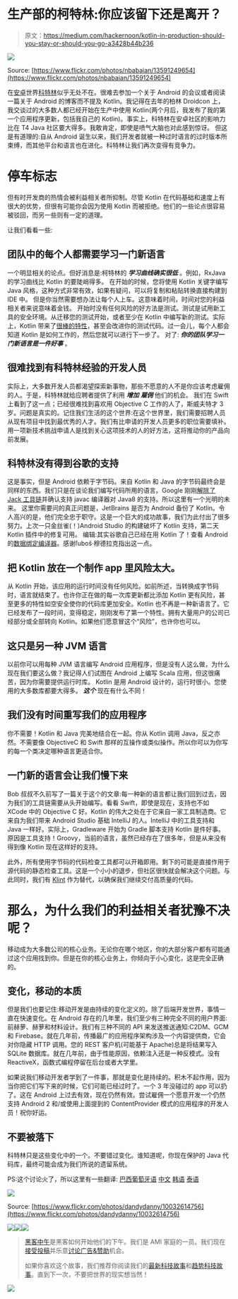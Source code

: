 # 生产部的柯特林:你应该留下还是离开？

> 原文：<https://medium.com/hackernoon/kotlin-in-production-should-you-stay-or-should-you-go-a3428b44b236>

![](img/a5ca305be49d6a4233b8b513369abea9.png)

Source: [https://www.flickr.com/photos/nbabaian/13591249654](https://www.flickr.com/photos/nbabaian/13591249654)

在[安卓](https://hackernoon.com/tagged/android)世界[科特林](http://kotlinlang.org)似乎无处不在。很难去参加一个关于 Android 的会议或者阅读一篇关于 Android 的博客而不提及 Kotlin。我记得在去年的柏林 Droidcon 上，我交谈过的大多数人都已经开始在生产中使用 Kotlin(两个月后，我发布了我的第一个应用程序更新，包括我自己的 Kotlin)。事实上，科特林在安卓社区的影响力比在 T4 Java 社区要大得多。我敢肯定，即使是喷气大脑也对此感到惊讶。
但这是有道理的:自从 Android 诞生以来，我们开发者就被一种过时语言的过时版本所束缚，而其他平台和语言也在进化。科特林让我们再次变得有竞争力。

# 停车标志

但有时开发商的热情会被利益相关者所抑制。尽管 Kotlin 在代码基础和速度上有很大的优势，但很有可能你会因为使用 Kotlin 而被拒绝。他们的一些论点很容易被驳回，而另一些则有一定的道理。

让我们看看一些:

## 团队中的每个人都需要学习一门新语言

一个明显相关的论点。但好消息是:柯特林的 ***学习曲线******确实很低*** 。例如，RxJava 的学习曲线比 Kotlin 的要陡峭得多。
在开始的时候，您将使用 Kotlin 关键字编写 Java 风格，这种方式非常有效，如果有疑问，可以将复制和粘贴转换直接构建到 IDE 中。
但是你当然需要想办法让每个人上车。这意味着时间，时间对您的利益相关者来说意味着金钱。
开始时没有任何风险的好方法是测试。测试是试用新工具的安全环境。从迁移您的测试开始，或者至少在 Kotlin 中编写新的测试。实际上，Kotlin 带来了[很棒的特性](https://speakerdeck.com/dpreussler/kotlin-all-your-tests-codefest-dot-ru-2017)，甚至会改进你的测试代码。过一会儿，每个人都会知道 Kotlin 是如何工作的，然后您就可以进行下一步了。
对了: ***你的团队学习一门新语言是一件好事*** 。

## 很难找到有科特林经验的开发人员

实际上，大多数开发人员都渴望探索新事物，那些不愿意的人不是你应该考虑雇佣的人。于是，科特林就给应聘者提供了利用 ***增加*** ***雇佣*** 他们的机会。
我们在 Swift 上看到了这一点；已经很难找到喜欢用 Objective C 工作的人了，斯威夫特才 3 岁。问题是真实的。记住我们生活的这个世界:在这个世界里，我们需要招聘人员从现有项目中找到最优秀的人才。我们有比申请的开发人员更多的职位需要填补。用一项新技术挑战申请人是找到关心这项技术的人的好方法，这将推动你的产品向前发展。

## 科特林没有得到谷歌的支持

这是事实，但是 Android 依赖于字节码。来自 Kotlin 和 Java 的字节码最终会是同样的东西。我们只是在谈论我们编写代码所用的语言。Google 刚刚[解除了 Jack 工具链](https://android-developers.googleblog.com/2017/03/future-of-java-8-language-feature.html)并确认支持 javac 编译器对 Java8 的支持。所以这里有一个光明的未来。
这里你需要问的真正问题是，JetBrains 是否为 Android 备份了 Kotlin。令人高兴的是，他们完全忠于职守。这是一个巨大的成功故事，我们为此付出了很多努力。上次一只金丝雀(！)Android Studio 的构建破坏了 Kotlin 支持，第二天 Kotlin 插件中的修复可用。
编辑:其实谷歌自己已经在用 Kotlin 了！查看 Android 的[数据绑定编译器](https://android.googlesource.com/platform/frameworks/data-binding/+/master/compiler/src/main/kotlin/android/databinding/tool)。感谢ľuboš·穆德拉克指出这一点。

## 把 Kotlin 放在一个制作 app 里风险太大。

从 Kotlin 开始，该应用的运行时间没有任何风险。如前所述，当转换成字节码时，语言就结束了。也许你正在做的每一次库更新都比添加 Kotlin 更有风险，甚至更多的特性如空安全使你的代码库更加安全。Kotlin 也不再是一种新语言了。它已经发布了一段时间，变得稳定，刚刚发布了第一个特性。拥有大量用户的公司已经部分或全部转向 Kotlin。如果他们愿意冒这个“风险”，也许你也可以。

## 这只是另一种 JVM 语言

以前你可以用每种 JVM 语言编写 Android 应用程序，但是没有人这么做，为什么现在我们要这么做？我记得人们试图在 Android 上编写 Scala 应用，但这很痛苦，因为你需要提供运行时库。
Kotlin 是用 Android 设计的，运行时很小。您使用的大多数库都要大得多。 ***这个*** 现在有什么不同！

## 我们没有时间重写我们的应用程序

你不需要！Kotlin 和 Java 完美地结合在一起。你从 Kotlin 调用 Java，反之亦然。不需要像 ObjectiveC 和 Swift 那样的互操作或类似操作。所以你可以为你写的每一个类决定哪种语言更适合你。

## 一门新的语言会让我们慢下来

Bob 叔叔不久前写了一篇关于这个的文章:每一种新的语言都让我们回到过去，因为我们的工具链需要从头开始编写。看看 Swift，即使是现在，支持也不如 XCode 中的 Objective C 好。Kotlin 的伟大之处在于它来自一家工具制造商。它来自为我们带来 Android Studio 基础 IntelliJ 的人。IntelliJ 中的工具支持和 Java 一样好。实际上，Gradleware 开始为 Gradle 脚本支持 Kotlin 是件好事。原因是工具支持！Groovy，当前的语言，虽然已经存在了很多年，但是从来没有得到像 Kotlin 现在这样好的支持。

此外，所有使用字节码的代码检查工具都可以开箱即用。剩下的可能是直接作用于源代码的静态检查工具。这是一个小小的退步，但社区很快就会解决这个问题。与此同时，我们有 [Klint](https://www.google.com/url?q=https://github.com/shyiko/ktlint&sa=D&ust=1490979050558000&usg=AFQjCNGsBJX1qntkL-lCPLuh-80cD1_g9w) 作为替代，以确保我们继续交付高质量的代码。

# 那么，为什么我们的利益相关者犹豫不决呢？

移动成为大多数公司的核心业务。无论你在哪个地区，你的大部分客户都有可能通过这个应用找到你。但是在你的核心业务上，你倾向于小心变化，这是完全正确的。

## 变化，移动的本质

但是我们也要记住:移动开发是由持续的变化定义的。除了后端开发世界，事情一直在快速变化。在 Android 存在的几年里，我们至少有三种完全不同的用户界面:前赫萝、赫萝和材料设计。我们有三种不同的 API 来发送推送通知:C2DM、GCM 和 Firebase。就在几年前，传播最广的应用程序架构涉及一个内容提供商，它会对你隐藏 HTTP 调用。您的 REST 客户机(可能基于 Apache)总是将结果写入 SQLite 数据库。就在几年前，由于性能原因，依赖注入还是一种反模式。没有 ReactiveX，函数式编程停留在后台或者大学里。

如果说我们移动开发者学到了一件事，那就是变化是持续的。积木不起作用，因为当你把它们写下来的时候，它们可能已经过时了。一个 3 年没碰过的 app 可以扔了。这在 Android 上过去有效，现在仍然有效。尝试雇佣一个愿意开发一个仍然支持 Android 2 和/或使用上面提到的 ContentProvider 模式的应用程序的开发人员！祝你好运。

## 不要被落下

科特林只是这些变化中的一个。不要错过变化。谁知道呢，你现在保护的 Java 代码库，最终可能会成为我们所说的遗留系统。

PS:这个讨论火了，所以这里有一些翻译:
[巴西葡萄牙语](/@orogersilva/kotlin-em-produção-ter-cautela-ou-ir-em-frente-8df66491c8c6)
[中文](http://www.jianshu.com/p/272d3260dbf5)
[韩语](/@fwith7/kotlin-in-production-should-you-stay-or-should-you-go-bd21ff7a7fde)
[泰语](https://blacklenspub.com/kotlin-in-production-should-you-stay-or-should-you-go-b0bb71bf2418)

![](img/303e3191187a2dcde8d47cddd941fcb4.png)

Source: [https://www.flickr.com/photos/dandydanny/10032614756](https://www.flickr.com/photos/dandydanny/10032614756)

[![](img/50ef4044ecd4e250b5d50f368b775d38.png)](http://bit.ly/HackernoonFB)[![](img/979d9a46439d5aebbdcdca574e21dc81.png)](https://goo.gl/k7XYbx)[![](img/2930ba6bd2c12218fdbbf7e02c8746ff.png)](https://goo.gl/4ofytp)

> [黑客中午](http://bit.ly/Hackernoon)是黑客如何开始他们的下午。我们是 AMI 家庭的一员。我们现在[接受投稿](http://bit.ly/hackernoonsubmission)并乐意[讨论广告&赞助](mailto:partners@amipublications.com)机会。
> 
> 如果你喜欢这个故事，我们推荐你阅读我们的[最新科技故事](http://bit.ly/hackernoonlatestt)和[趋势科技故事](https://hackernoon.com/trending)。直到下一次，不要把世界的现实想当然！

![](img/be0ca55ba73a573dce11effb2ee80d56.png)